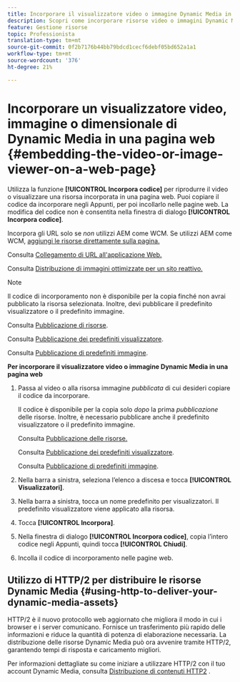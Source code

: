 ```yaml
---
title: Incorporare il visualizzatore video o immagine Dynamic Media in una pagina web
description: Scopri come incorporare risorse video o immagini Dynamic Media in una pagina web.
feature: Gestione risorse
topic: Professionista
translation-type: tm+mt
source-git-commit: 0f2b7176b44bb79bdcd1cecf6debf05bd652a1a1
workflow-type: tm+mt
source-wordcount: '376'
ht-degree: 21%

---
```



# Incorporare un visualizzatore video, immagine o dimensionale di Dynamic Media in una pagina web {#embedding-the-video-or-image-viewer-on-a-web-page}

Utilizza la funzione **[!UICONTROL Incorpora codice]** per riprodurre il video o visualizzare una risorsa incorporata in una pagina web. Puoi copiare il codice da incorporare negli Appunti, per poi incollarlo nelle pagine web. La modifica del codice non è consentita nella finestra di dialogo **[!UICONTROL Incorpora codice]**.

Incorpora gli URL solo se _non_ utilizzi AEM come WCM. Se utilizzi AEM come WCM, [aggiungi le risorse direttamente sulla pagina.](adding-dynamic-media-assets-to-pages.md)

Consulta [Collegamento di URL all&#39;applicazione Web.](linking-urls-to-yourwebapplication.md)

Consulta [Distribuzione di immagini ottimizzate per un sito reattivo.](responsive-site.md)

>[!NOTE]
>
>Il codice di incorporamento non è disponibile per la copia finché non avrai pubblicato la risorsa selezionata. Inoltre, devi pubblicare il predefinito visualizzatore o il predefinito immagine.
>
>Consulta [Pubblicazione di risorse](publishing-dynamicmedia-assets.md).
>
>Consulta [Pubblicazione dei predefiniti visualizzatore](managing-viewer-presets.md#publishing-viewer-presets).
>
>Consulta [Pubblicazione di predefiniti immagine](managing-image-presets.md#publishing-image-presets).

**Per incorporare il visualizzatore video o immagine Dynamic Media in una pagina web**

1. Passa al video o alla risorsa immagine *pubblicata* di cui desideri copiare il codice da incorporare.

   Il codice è disponibile per la copia solo *dopo* la prima *pubblicazione* delle risorse. Inoltre, è necessario pubblicare anche il predefinito visualizzatore o il predefinito immagine.

   Consulta [Pubblicazione delle risorse.](publishing-dynamicmedia-assets.md)

   Consulta [Pubblicazione dei predefiniti visualizzatore](managing-viewer-presets.md#publishing-viewer-presets).

   Consulta [Pubblicazione di predefiniti immagine](managing-image-presets.md#publishing-image-presets).

1. Nella barra a sinistra, seleziona l’elenco a discesa e tocca **[!UICONTROL Visualizzatori]**.
1. Nella barra a sinistra, tocca un nome predefinito per visualizzatori. Il predefinito visualizzatore viene applicato alla risorsa.
1. Tocca **[!UICONTROL Incorpora]**.
1. Nella finestra di dialogo **[!UICONTROL Incorpora codice]**, copia l’intero codice negli Appunti, quindi tocca **[!UICONTROL Chiudi]**.
1. Incolla il codice di incorporamento nelle pagine web.

## Utilizzo di HTTP/2 per distribuire le risorse Dynamic Media {#using-http-to-deliver-your-dynamic-media-assets}

HTTP/2 è il nuovo protocollo web aggiornato che migliora il modo in cui i browser e i server comunicano. Fornisce un trasferimento più rapido delle informazioni e riduce la quantità di potenza di elaborazione necessaria. La distribuzione delle risorse Dynamic Media può ora avvenire tramite HTTP/2, garantendo tempi di risposta e caricamento migliori.

Per informazioni dettagliate su come iniziare a utilizzare HTTP/2 con il tuo account Dynamic Media, consulta [Distribuzione di contenuti HTTP2](http2faq.md) .
